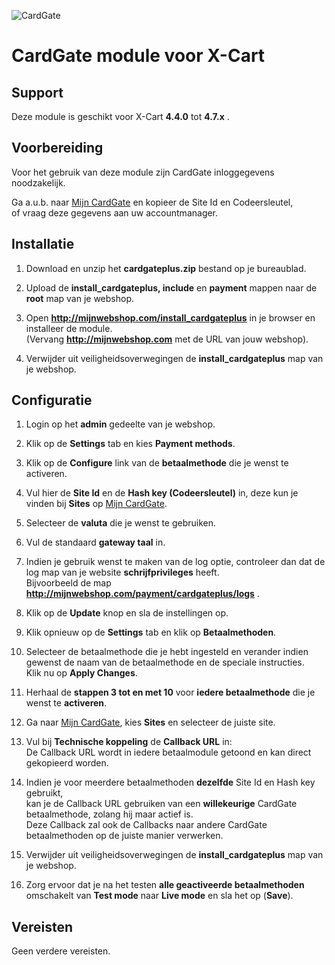![CardGate](https://cdn.curopayments.net/thumb/200/logos/cardgate.png)

# CardGate module voor X-Cart

## Support

Deze module is geschikt voor X-Cart **4.4.0** tot **4.7.x** .

## Voorbereiding

Voor het gebruik van deze module zijn CardGate inloggegevens noodzakelijk.

Ga a.u.b. naar [Mijn CardGate](https://my.cardgate.com/) en kopieer de  Site Id en Codeersleutel,  
of vraag deze gegevens aan uw accountmanager.

## Installatie

1. Download en unzip het **cardgateplus.zip** bestand op je bureaublad.

2. Upload de **install_cardgateplus, include** en **payment** mappen naar de **root** map van je webshop.

3. Open **http://mijnwebshop.com/install_cardgateplus** in je browser en installeer de module.  
   (Vervang **http://mijnwebshop.com** met de URL van jouw webshop).
    
4. Verwijder uit veiligheidsoverwegingen de **install_cardgateplus** map van je webshop.

## Configuratie

1. Login op het **admin** gedeelte van je webshop.

2. Klik op de **Settings** tab en kies **Payment methods**.

3. Klik op de **Configure** link van de **betaalmethode** die je wenst te activeren.

4. Vul hier de **Site Id** en de **Hash key (Codeersleutel)** in, deze kun je vinden bij **Sites** op [Mijn CardGate](https://my.cardgate.com/).

5. Selecteer de **valuta** die je wenst te gebruiken.

6. Vul de standaard **gateway taal** in.

7. Indien je gebruik wenst te maken van de log optie, controleer dan dat de log map van je website **schrijfprivileges** heeft.  
   Bijvoorbeeld de map **http://mijnwebshop.com/payment/cardgateplus/logs** .

8. Klik op de **Update** knop en sla de instellingen op.

9. Klik opnieuw op de **Settings** tab en klik op **Betaalmethoden**.

10. Selecteer de betaalmethode die je hebt ingesteld en verander indien gewenst de naam van de betaalmethode en de speciale instructies.  
    Klik nu op **Apply Changes**.

11. Herhaal de **stappen 3 tot en met 10** voor **iedere betaalmethode** die je wenst te **activeren**.

12. Ga naar [Mijn CardGate](https://my.cardgate.com/), kies **Sites** en selecteer de juiste site.

13. Vul bij **Technische koppeling** de **Callback URL** in:  
    De Callback URL wordt in iedere betaalmodule getoond en kan direct gekopieerd worden.  
    
14. Indien je voor meerdere betaalmethoden **dezelfde** Site Id en Hash key gebruikt,  
    kan je de Callback URL gebruiken van een **willekeurige** CardGate betaalmethode, zolang hij maar actief is.  
    Deze Callback zal ook de Callbacks naar andere CardGate betaalmethoden op de juiste manier verwerken.  

15. Verwijder uit veiligheidsoverwegingen de **install_cardgateplus** map van je webshop.

16. Zorg ervoor dat je na het testen **alle geactiveerde betaalmethoden** omschakelt van **Test mode** naar **Live mode** en sla het op (**Save**).

## Vereisten

Geen verdere vereisten.
